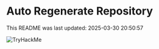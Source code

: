 # Auto Regenerate Repository

This README was last updated: 2025-03-30 20:50:57

 ![TryHackMe](https://tryhackme.com/badge/533634)